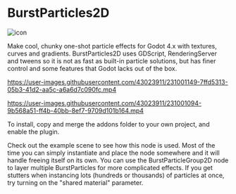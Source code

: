 # BurstParticles2D

![icon](https://user-images.githubusercontent.com/43023911/231013804-91936f5b-1803-4096-a5ff-513062ae1aa7.svg)

Make cool, chunky one-shot particle effects for Godot 4.x with textures, curves and gradients. BurstParticles2D uses GDScript, RenderingServer and tweens so it is not as fast as built-in particle solutions, but has finer control and some features that Godot lacks out of the box.

https://user-images.githubusercontent.com/43023911/231001149-7ffd5313-05b3-41d2-aa5c-a6a6d7c090fc.mp4

https://user-images.githubusercontent.com/43023911/231001094-9b568a51-ff4b-40bb-8ef7-9709d101b164.mp4

To install, copy and merge the addons folder to your own project, and enable the plugin.

Check out the example scene to see how this node is used. Most of the time you can simply instantiate and place the node somewhere and it will handle freeing itself on its own. You can use the BurstParticleGroup2D node to layer multiple BurstParticles for more complicated effects. If you get stutters when instancing lots (hundreds or thousands) of particles at once, try turning on the "shared material" parameter.
